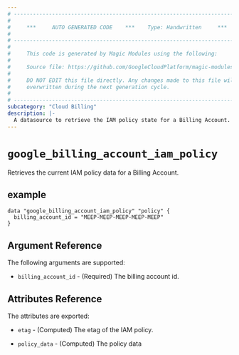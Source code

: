 ```yaml
---
# ----------------------------------------------------------------------------
#
#     ***     AUTO GENERATED CODE    ***    Type: Handwritten     ***
#
# ----------------------------------------------------------------------------
#
#     This code is generated by Magic Modules using the following:
#
#     Source file: https://github.com/GoogleCloudPlatform/magic-modules/tree/main/mmv1/third_party/terraform/website/docs/d/billing_account_iam_policy.html.markdown
#
#     DO NOT EDIT this file directly. Any changes made to this file will be
#     overwritten during the next generation cycle.
#
# ----------------------------------------------------------------------------
subcategory: "Cloud Billing"
description: |-
  A datasource to retrieve the IAM policy state for a Billing Account.
---
```



# `google_billing_account_iam_policy`
Retrieves the current IAM policy data for a Billing Account.

## example

```hcl
data "google_billing_account_iam_policy" "policy" {
  billing_account_id = "MEEP-MEEP-MEEP-MEEP-MEEP"
}
```

## Argument Reference

The following arguments are supported:

* `billing_account_id` - (Required) The billing account id.

## Attributes Reference

The attributes are exported:

* `etag` - (Computed) The etag of the IAM policy.

* `policy_data` - (Computed) The policy data
